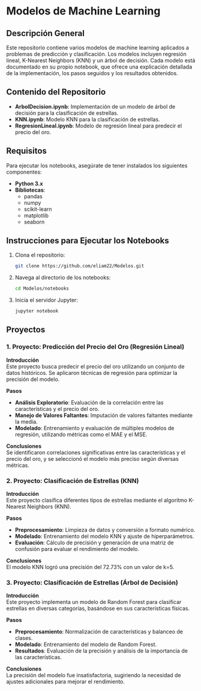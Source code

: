 # Modelos de Machine Learning

## Descripción General
Este repositorio contiene varios modelos de machine learning aplicados a problemas de predicción y clasificación. Los modelos incluyen regresión lineal, K-Nearest Neighbors (KNN) y un árbol de decisión. Cada modelo está documentado en su propio notebook, que ofrece una explicación detallada de la implementación, los pasos seguidos y los resultados obtenidos.

## Contenido del Repositorio
- **ArbolDecision.ipynb**: Implementación de un modelo de árbol de decisión para la clasificación de estrellas.
- **KNN.ipynb**: Modelo KNN para la clasificación de estrellas.
- **RegresionLineal.ipynb**: Modelo de regresión lineal para predecir el precio del oro.

## Requisitos
Para ejecutar los notebooks, asegúrate de tener instalados los siguientes componentes:

- **Python 3.x**
- **Bibliotecas**:
  - pandas
  - numpy
  - scikit-learn
  - matplotlib
  - seaborn

## Instrucciones para Ejecutar los Notebooks
1. Clona el repositorio:

    ```bash
    git clone https://github.com/eliam22/Modelos.git
    ```

2. Navega al directorio de los notebooks:

    ```bash
    cd Modelos/notebooks
    ```

3. Inicia el servidor Jupyter:

    ```bash
    jupyter notebook
    ```

## Proyectos

### 1. Proyecto: Predicción del Precio del Oro (Regresión Lineal)
**Introducción**  
Este proyecto busca predecir el precio del oro utilizando un conjunto de datos históricos. Se aplicaron técnicas de regresión para optimizar la precisión del modelo.

**Pasos**  
- **Análisis Exploratorio**: Evaluación de la correlación entre las características y el precio del oro.
- **Manejo de Valores Faltantes**: Imputación de valores faltantes mediante la media.
- **Modelado**: Entrenamiento y evaluación de múltiples modelos de regresión, utilizando métricas como el MAE y el MSE.

**Conclusiones**  
Se identificaron correlaciones significativas entre las características y el precio del oro, y se seleccionó el modelo más preciso según diversas métricas.

### 2. Proyecto: Clasificación de Estrellas (KNN)
**Introducción**  
Este proyecto clasifica diferentes tipos de estrellas mediante el algoritmo K-Nearest Neighbors (KNN).

**Pasos**  
- **Preprocesamiento**: Limpieza de datos y conversión a formato numérico.
- **Modelado**: Entrenamiento del modelo KNN y ajuste de hiperparámetros.
- **Evaluación**: Cálculo de precisión y generación de una matriz de confusión para evaluar el rendimiento del modelo.

**Conclusiones**  
El modelo KNN logró una precisión del 72.73% con un valor de k=5.

### 3. Proyecto: Clasificación de Estrellas (Árbol de Decisión)
**Introducción**  
Este proyecto implementa un modelo de Random Forest para clasificar estrellas en diversas categorías, basándose en sus características físicas.

**Pasos**  
- **Preprocesamiento**: Normalización de características y balanceo de clases.
- **Modelado**: Entrenamiento del modelo de Random Forest.
- **Resultados**: Evaluación de la precisión y análisis de la importancia de las características.

**Conclusiones**  
La precisión del modelo fue insatisfactoria, sugiriendo la necesidad de ajustes adicionales para mejorar el rendimiento.
